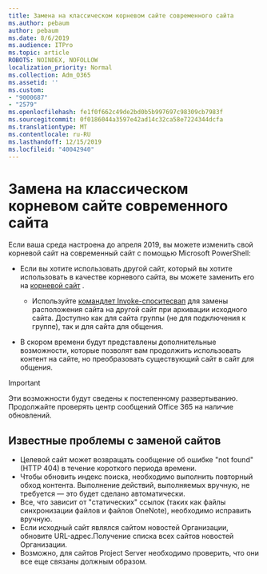 ```yaml
---
title: Замена на классическом корневом сайте современного сайта
ms.author: pebaum
author: pebaum
ms.date: 8/6/2019
ms.audience: ITPro
ms.topic: article
ROBOTS: NOINDEX, NOFOLLOW
localization_priority: Normal
ms.collection: Adm_O365
ms.assetid: ''
ms.custom:
- "9000687"
- "2579"
ms.openlocfilehash: fe1f0f662c49de2bd0b5b997697c98309cb7983f
ms.sourcegitcommit: 0f0186044a3597e42ad14c32ca58e7224344dcfa
ms.translationtype: MT
ms.contentlocale: ru-RU
ms.lasthandoff: 12/15/2019
ms.locfileid: "40042940"
---
```

# <a name="swap-your-classic-root-site-with-a-modern-site"></a>Замена на классическом корневом сайте современного сайта

Если ваша среда настроена до апреля 2019, вы можете изменить свой корневой сайт на современный сайт с помощью Microsoft PowerShell:

- Если вы хотите использовать другой сайт, который вы хотите использовать в качестве корневого сайта, вы можете заменить его на [корневой сайт](https://docs.microsoft.com/sharepoint/modern-root-site) . 
    - Используйте [командлет Invoke-споситесвап](https://docs.microsoft.com/powershell/module/sharepoint-online/invoke-spositeswap?view=sharepoint-ps) для замены расположения сайта на другой сайт при архивации исходного сайта. Доступно как для сайта группы (не для подключения к группе), так и для сайта для общения. 

- В скором времени будут представлены дополнительные возможности, которые позволят вам продолжить использовать контент на сайте, но преобразовать существующий сайт в сайт для общения. 
>[!Important]
>Эти возможности будут сведены к постепенному развертыванию. Продолжайте проверять центр сообщений Office 365 на наличие обновлений. 

## <a name="known-issues-with-swapping-sites"></a>Известные проблемы с заменой сайтов

- Целевой сайт может возвращать сообщение об ошибке "not found" (HTTP 404) в течение короткого периода времени.
- Чтобы обновить индекс поиска, необходимо выполнить повторный обход контента. Выполнение действий, выполняемых вручную, не требуется — это будет сделано автоматически.
- Все, что зависит от "статических" ссылок (таких как файлы синхронизации файлов и файлов OneNote), необходимо исправить вручную.
- Если исходный сайт являлся сайтом новостей Организации, обновите URL-адрес.Получение списка всех сайтов новостей Организации.
- Возможно, для сайтов Project Server необходимо проверить, что они все еще связаны должным образом.





